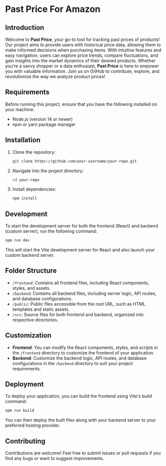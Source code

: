 # Past Price For Amazon

## Introduction

Welcome to **Past Price**, your go-to tool for tracking past prices of products! Our project aims to provide users with historical price data, allowing them to make informed decisions when purchasing items. With intuitive features and easy navigation, users can explore price trends, compare fluctuations, and gain insights into the market dynamics of their desired products. Whether you're a savvy shopper or a data enthusiast, **Past Price** is here to empower you with valuable information. Join us on GitHub to contribute, explore, and revolutionize the way we analyze product prices!

## Requirements

Before running this project, ensure that you have the following installed on your machine:

- Node.js (version 14 or newer)
- npm or yarn package manager


## Installation

1. Clone the repository:

   ```bash
   git clone https://github.com/your-username/your-repo.git
   ```

2. Navigate into the project directory:

   ```bash
   cd your-repo
   ```

3. Install dependencies:

   ```bash
   npm install
   ```

## Development

To start the development server for both the frontend (React) and backend (custom server), run the following command:

```bash
npm run dev
```

This will start the Vite development server for React and also launch your custom backend server.

## Folder Structure

- `/frontend`: Contains all frontend files, including React components, styles, and assets.
- `/backend`: Contains all backend files, including server logic, API routes, and database configurations.
- `/public`: Public files accessible from the root URL, such as HTML templates and static assets.
- `/src`: Source files for both frontend and backend, organized into respective directories.

## Customization

- **Frontend**: You can modify the React components, styles, and scripts in the `/frontend` directory to customize the frontend of your application.
- **Backend**: Customize the backend logic, API routes, and database configurations in the `/backend` directory to suit your project requirements.

## Deployment

To deploy your application, you can build the frontend using Vite's build command:

```bash
npm run build
```

You can then deploy the built files along with your backend server to your preferred hosting provider.

## Contributing

Contributions are welcome! Feel free to submit issues or pull requests if you find any bugs or want to suggest improvements.
